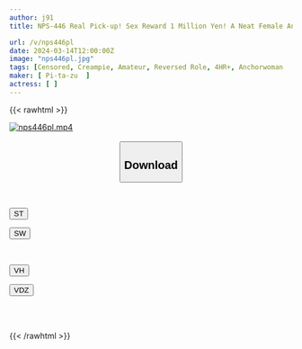 ```yaml
---
author: j91
title: NPS-446 Real Pick-up! Sex Reward 1 Million Yen! A Neat Female Announcer! First Reverse Pick-up Challenge! I Really Loved Cock! ? Black History Confirmed With A Total Of 20 Shots!

url: /v/nps446pl
date: 2024-03-14T12:00:00Z
image: "nps446pl.jpg"
tags: [Censored, Creampie, Amateur, Reversed Role, 4HR+, Anchorwoman	]
maker: [ Pi-ta-zu  ]
actress: [ ]
---
```



{{< rawhtml >}}

<div class="video" data-videoid="APZzwm0VbJiX3BR">
    <a href="javascript:;">
        <img src="/v/nps446pl/nps446pl.jpg" width="WIDTH" height="HEIGHT" alt="nps446pl.mp4" loading="lazy">
    </a>
</div>

<script type="text/javascript" src="https://j91.asia/asset/on-demand-st.js"></script>

<br>
  <link rel="stylesheet" href="https://j91.asia/asset/bs5.css">
  
  <center>
  <button class="btn btn-primary" type="button" data-bs-toggle="collapse" data-bs-target=".multi-collapse" aria-expanded="false" aria-controls="multiCollapseExample1 multiCollapseExample2"><h2>Download</h2></button></center>
</p>
<div class="row">
  <div class="col">
    <div class="collapse multi-collapse" id="multiCollapseExample1">
      <div class="card card-body">
	      	      <br>
<div class="buttons">  
<p><a href="https://streamtape.to/v/APZzwm0VbJiX3BR" target="_blank"><button class="btn-hover color-3"><i class="fa fa-download"></i> ST</button></a></p>
<p><a href="https://asnwish.com/ads87ogmwyaf" target="_blank"><button class="btn-hover color-2"><i class="fa fa-download"></i> SW</button></a></p></div>
    </div>
  </div>
</div>
  <div class="col">
    <div class="collapse multi-collapse" id="multiCollapseExample2">
      <div class="card card-body">
	      <br>
<div class="buttons">
<p><a href="https://vidhidevip.com/f/rdx5wgzs4xwu"><button class="btn-hover color-9"><i class="fa fa-download"></i> VH</button></a></p>
<p><a href="https://vidoza.net/xibrdud1oacw"><button class="btn-hover color-8"><i class="fa fa-download"></i> VDZ</button></a></p></div>
<br><br>
      </div>
    </div>
  </div>
</div>

{{< /rawhtml >}}